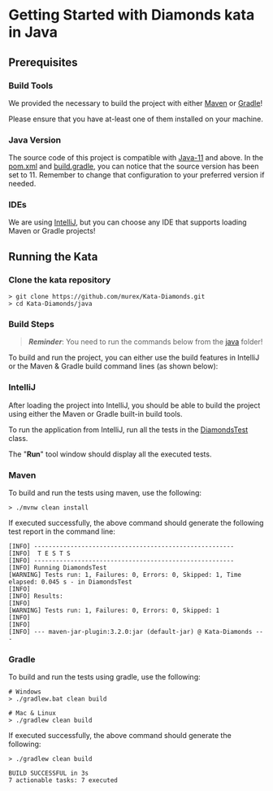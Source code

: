 # Getting Started with Diamonds kata in Java

## Prerequisites

### Build Tools

We provided the necessary to build the project with either [Maven](https://maven.apache.org/)
or [Gradle](https://gradle.org/)!

Please ensure that you have at-least one of them installed on your machine.

### Java Version
The source code of this project is compatible with [Java-11](https://www.oracle.com/java/technologies/javase-downloads.html#JDK11) and above.
In the [pom.xml](pom.xml) and [build.gradle](build.gradle), you can notice that the source version
has been set to 11. Remember to change that configuration to your preferred version if needed.

### IDEs
We are using [IntelliJ](https://www.jetbrains.com/idea/), but you can choose any IDE that
supports loading Maven or Gradle projects!

## Running the Kata

### Clone the kata repository

```shell
> git clone https://github.com/murex/Kata-Diamonds.git
> cd Kata-Diamonds/java
```

### Build Steps

> ***Reminder***:  You need to run the commands below from the [java](.) folder!

To build and run the project, you can either use the build features in IntelliJ
or the Maven & Gradle build command lines (as shown below):

### IntelliJ

After loading the project into IntelliJ, you should be able to build the project
using either the Maven or Gradle built-in build tools.

To run the application from IntelliJ, run all the tests in the [DiamondsTest](./src/test/java/com/murex/DiamondsTest.java) 
class. 

The "**Run**" tool window should display all the executed tests.

### Maven
To build and run the tests using maven, use the following: 
```shell
> ./mvnw clean install 
```

If executed successfully, the above command should generate the following test report in the command line:
```shell
[INFO] -------------------------------------------------------
[INFO]  T E S T S
[INFO] -------------------------------------------------------
[INFO] Running DiamondsTest
[WARNING] Tests run: 1, Failures: 0, Errors: 0, Skipped: 1, Time elapsed: 0.045 s - in DiamondsTest
[INFO]
[INFO] Results:
[INFO]
[WARNING] Tests run: 1, Failures: 0, Errors: 0, Skipped: 1
[INFO]
[INFO]
[INFO] --- maven-jar-plugin:3.2.0:jar (default-jar) @ Kata-Diamonds ---
```

### Gradle
To build and run the tests using gradle, use the following:
```shell
# Windows  
> ./gradlew.bat clean build

# Mac & Linux
> ./gradlew clean build
```

If executed successfully, the above command should generate the following:
```shell
> ./gradlew clean build

BUILD SUCCESSFUL in 3s
7 actionable tasks: 7 executed
```
